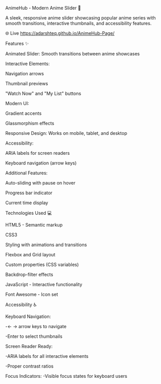 AnimeHub - Modern Anime Slider 🎌

A sleek, responsive anime slider showcasing popular anime series with smooth transitions, interactive thumbnails, and accessibility features.

🌐 Live  https://adarshteq.github.io/AnimeHub-Page/

Features ✨

Animated Slider: Smooth transitions between anime showcases

Interactive Elements:

Navigation arrows

Thumbnail previews

"Watch Now" and "My List" buttons

Modern UI:

Gradient accents

Glassmorphism effects

Responsive Design: Works on mobile, tablet, and desktop

Accessibility:

ARIA labels for screen readers

Keyboard navigation (arrow keys)

Additional Features:

Auto-sliding with pause on hover

Progress bar indicator

Current time display

Technologies Used 💻

HTML5 - Semantic markup

CSS3

Styling with animations and transitions

Flexbox and Grid layout

Custom properties (CSS variables)

Backdrop-filter effects

JavaScript - Interactive functionality

Font Awesome - Icon set

Accessibility ♿

Keyboard Navigation:

-← → arrow keys to navigate

-Enter to select thumbnails

Screen Reader Ready:

-ARIA labels for all interactive elements

-Proper contrast ratios

Focus Indicators: -Visible focus states for keyboard users
